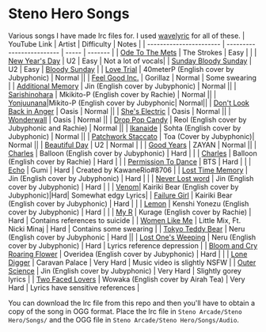 # Steno Hero Songs
Various songs I have made lrc files for. I used [wavelyric](https://timothyaveni.com/wavelyric/) for all of these.
| YouTube Link | Artist | Difficulty | Notes |
| ----------------------- | ------------------------- | ----- | ------- |
| [Ode To The Mets](https://youtu.be/LNq4xox99HY) | The Strokes | Easy | |
| [New Year's Day](https://youtu.be/vdLuk2Agamk) | U2 | Easy | Not a lot of vocals|
| [Sunday Bloody Sunday](https://youtu.be/CkeDjLZMRRk) | U2 | Easy | [Bloody Sunday](https://en.wikipedia.org/wiki/Bloody_Sunday_(1972)) |
| [Love Trial](https://youtu.be/68wFpO8oeM4) | 40meterP (English cover by Jubyphonic) | Normal ||
| [Feel Good Inc.](https://www.youtu.be/NxxjLD2pmlk) | Gorillaz | Normal | Some swearing |
| [Additional Memory](https://youtu.be/2MdItMhbz_Y) | Jin (English cover by Jubyphonic) | Normal ||
| [Sarishinohara](https://youtu.be/0xBIJdsWLdc) | Mkikito-P (English cover by Rachie) | Normal ||
| [Yonjuunana](https://youtu.be/IFsV8_2Mzsc)|Mikito-P (English cover by Jubyphonic| Normal||
| [Don't Look Back in Anger](https://youtu.be/cmpRLQZkTb8) | Oasis | Normal ||
| [She's Electric](https://youtu.be/h9JZWhjQDvc) | Oasis | Normal ||
| [Wonderwall](https://youtu.be/sYffFEIAzdE) | Oasis | Normal ||
| [Drop Pop Candy](https://youtu.be/Kzf-LbRaemA) | Reol (English cover by Jubyphonic and Rachie) | Normal ||
| [Ikanaide](https://youtu.be/fSCwqCsSK1g) | Sohta (English cover by Jubyphonic) | Normal ||
| [Patchwork Staccato](https://youtu.be/elC2uKfEKbg) | Toa (Cover by Jubyphonic)| Normal ||
| [Beautiful Day](https://youtu.be/S85ceVI4mfg) | U2 | Normal | |
| [Good Years](https://youtu.be/EB32NhsQGJA) | ZAYAN | Normal ||
| [Charles](https://youtu.be/-vOGY-XnTfM) | Balloon (English cover by Jubyphonic) | Hard | |
| [Charles](https://youtu.be/k5Pu_RnH_vM) | Balloon (English cover by Rachie) | Hard | |
| [Permission To Dance](https://youtu.be/X680ScXoCT0) | BTS | Hard | |
| [Echo](https://youtu.be/OMRj5zplvBM) | Gumi | Hard | Created by KawaneRio#8706 |
| [Lost Time Memory](https://youtu.be/LKrP_fu4m0s) | Jin (English cover by Jubyphonic) | Hard | |
| [Never Lost word](https://youtu.be/w_FjPxJF0oc) | Jin (English cover by Jubyphonic) | Hard | |
| [Venom](https://youtu.be/1JG93nbIL8Y)| Kairiki Bear (English cover by Jubyphonic)|Hard| Somewhat edgy Lyrics|
| [Failure Girl](https://youtu.be/Myh3uW8KhAw) | Kairiki Bear (English cover by Jubyphonic) | Hard | |
| [Lemon](https://youtu.be/ZXvY6NMoc78) | Kenshi Yonezu (English cover by Jubyphonic) | Hard | |
| [My R](https://youtu.be/AOV2c0TiPpI) | Kurage (English cover by Rachie) | Hard | Contains references to suicide |
| [Women Like Me](https://youtu.be/oOs8g8TIKrQ) | Little Mix, Ft. Nicki Minaj | Hard | Contains some swearing |
| [Tokyo Teddy Bear](https://youtu.be/MW2lEOvFrBE) | Neru (English cover by Jubyphonic | Hard ||
| [Lost One's Weeping](https://youtu.be/nZHXSN6lEEw) | Neru (English cover by Jubyphonic) | Hard | Lyrics reference depression |
| [Bloom and Cry Roaring Flower](https://youtu.be/paYGk-CxRxM) | Overidea (English cover by Jubyphonic) | Hard | |
| [Lone Digger](https://youtu.be/UbQgXeY_zi4) | Caravan Palace | Very Hard | Music video is slightly NSFW |
| [Outer Science](https://youtu.be/-PgOrF3zD7o) | Jin (English cover by Jubyphonic) | Very Hard | Slightly gorey lyrics |
| [Two Faced Lovers](https://youtu.be/fuYunscI8eE) | Wowaka (English cover by Airah Tea) | Very Hard | Lyrics have sensitive references |

You can download the lrc file from this repo and then you'll have to obtain a copy of the song in OGG format. Place the lrc file in `Steno Arcade/Steno Hero/Songs/` and the OGG file in `Steno Arcade/Steno Hero/Songs/Audio`.
